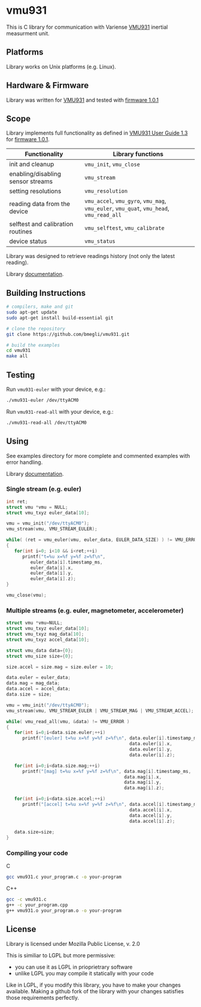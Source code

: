 # vmu931

This is C library for communication with Variense [VMU931](https://variense.com/product/vmu931/) inertial measurment unit.

## Platforms 

Library works on Unix platforms (e.g. Linux).

## Hardware & Firmware

Library was written for [VMU931](https://variense.com/product/vmu931/) and tested with [firmware 1.0.1](https://variense.com/downloads/)

## Scope

Library implements full functionality as defined in [VMU931 User Guide 1.3](http://variense.com/Docs/VMU931/VMU931_UserGuide.pdf) for [firmware 1.0.1](https://variense.com/downloads/).

| Functionality                      | Library functions                                                                      |
| -----------------------------------|----------------------------------------------------------------------------------------|
| init and cleanup                   | `vmu_init`, `vmu_close`                                                                |
| enabling/disabling sensor streams  | `vmu_stream`                                                                           |
| setting resolutions                | `vmu_resolution`                                                                       |
| reading data from the device       | `vmu_accel`, `vmu_gyro`, `vmu_mag`, `vmu_euler`, `vmu_quat`, `vmu_head`, `vmu_read_all`|
| selftest and calibration routines  | `vmu_selftest`, `vmu_calibrate`                                                        |
| device status                      | `vmu_status`                                                                           |

Library was designed to retrieve readings history (not only the latest reading).

Library [documentation](https://bmegli.github.io/vmu931/vmu931_8h.html).

## Building Instructions

``` bash
# compilers, make and git
sudo apt-get update
sudo apt-get install build-essential git

# clone the repository
git clone https://github.com/bmegli/vmu931.git

# build the examples
cd vmu931
make all
```

## Testing

Run `vmu931-euler` with your device, e.g.: 

```bash
./vmu931-euler /dev/ttyACM0
```

Run `vmu931-read-all` with your device, e.g.: 

```bash
./vmu931-read-all /dev/ttyACM0
```

## Using

See examples directory for more complete and commented examples with error handling.

Library [documentation](https://bmegli.github.io/vmu931/vmu931_8h.html).

### Single stream (e.g. euler)

```C
int ret;
struct vmu *vmu = NULL;
struct vmu_txyz euler_data[10];

vmu = vmu_init("/dev/ttyACM0");
vmu_stream(vmu, VMU_STREAM_EULER);

while( (ret = vmu_euler(vmu, euler_data, EULER_DATA_SIZE) ) != VMU_ERROR )
{
   for(int i=0; i<10 && i<ret;++i)
      printf("t=%u x=%f y=%f z=%f\n",
         euler_data[i].timestamp_ms,
         euler_data[i].x,
         euler_data[i].y,
         euler_data[i].z);
}

vmu_close(vmu);

```

### Multiple streams (e.g. euler, magnetometer, accelerometer)

```C
struct vmu *vmu=NULL;
struct vmu_txyz euler_data[10];
struct vmu_txyz mag_data[10];
struct vmu_txyz accel_data[10];

struct vmu_data data={0};
struct vmu_size size={0};

size.accel = size.mag = size.euler = 10;	

data.euler = euler_data;
data.mag = mag_data;
data.accel = accel_data;
data.size = size;

vmu = vmu_init("/dev/ttyACM0");
vmu_stream(vmu, VMU_STREAM_EULER | VMU_STREAM_MAG | VMU_STREAM_ACCEL);

while( vmu_read_all(vmu, &data) != VMU_ERROR )
{
   for(int i=0;i<data.size.euler;++i)
      printf("[euler] t=%u x=%f y=%f z=%f\n", data.euler[i].timestamp_ms,
                                              data.euler[i].x,
                                              data.euler[i].y,
                                              data.euler[i].z);

   for(int i=0;i<data.size.mag;++i)
      printf("[mag] t=%u x=%f y=%f z=%f\n", data.mag[i].timestamp_ms,
                                            data.mag[i].x,
                                            data.mag[i].y,
                                            data.mag[i].z);

   for(int i=0;i<data.size.accel;++i)
      printf("[accel] t=%u x=%f y=%f z=%f\n", data.accel[i].timestamp_ms,
                                              data.accel[i].x,
                                              data.accel[i].y,
                                              data.accel[i].z);
			
   data.size=size;
}
```

### Compiling your code

C
``` bash
gcc vmu931.c your_program.c -o your-program
```

C++
``` bash
gcc -c vmu931.c
g++ -c your_program.cpp
g++ vmu931.o your_program.o -o your-program
```

## License

Library is licensed under Mozilla Public License, v. 2.0

This is similiar to LGPL but more permissive:

- you can use it as LGPL in prioprietrary software
- unlike LGPL you may compile it statically with your code

Like in LGPL, if you modify this library, you have to make your changes available. Making a github fork of the library with your changes satisfies those requirements perfectly.
